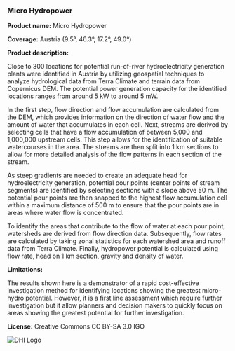 ### Micro Hydropower

**Product name:** Micro Hydropower

**Coverage:** Austria (9.5°, 46.3°, 17.2°, 49.0°)

**Product description:**

Close to 300 locations for potential run-of-river hydroelectricity
generation plants were identified in Austria by utilizing geospatial techniques to analyze
hydrological data from Terra Climate and terrain data from Copernicus DEM.
The potential power generation capacity for the identified locations ranges from around 5 kW to around 5 mW.

In the first step, flow direction and flow accumulation are calculated from the DEM, which
provides information on the direction of water flow and the amount of water that
accumulates in each cell. Next, streams are derived by selecting cells that have a flow
accumulation of between 5,000 and 1,000,000 upstream cells. This step allows for the
identification of suitable watercourses in the area. The streams are then split into 1 km
sections to allow for more detailed analysis of the flow patterns in each section of the
stream.

As steep gradients are needed to create an adequate head for hydroelectricity generation,
potential pour points (center points of stream segments) are identified by selecting sections
with a slope above 50 m. The potential pour points are then snapped to the highest flow
accumulation cell within a maximum distance of 500 m to ensure that the pour points are in
areas where water flow is concentrated.

To identify the areas that contribute to the flow of water at each pour point, watersheds are
derived from flow direction data. Subsequently, flow rates are calculated by taking zonal
statistics for each watershed area and runoff data from Terra Climate. Finally, hydropower
potential is calculated using flow rate, head on 1 km section, gravity and density of water.

**Limitations:**

The results shown here is a demonstrator of a rapid cost-effective investigation
method for identifying locations showing the greatest micro-hydro potential. However, it is a
first line assessment which require further investigation but it allow planners and decision
makers to quickly focus on areas showing the greatest potential for further investigation.

**License:** Creative Commons CC BY-SA 3.0 IGO

![DHI Logo](data/gtif/images/logos/dhi.png "DHI Logo")
